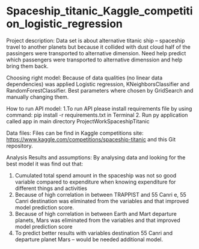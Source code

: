 # Spaceship_titanic_Kaggle_competition_logistic_regression

 

Project description:
Data set is about alternative titanic ship – spaceship travel to another planets but because it collided with dust cloud half of the passingers were transported to alternative dimension. Need help predict which passengers were transported to alternative dimenssion and help bring them back.

Choosing right model:
Because of data qualities (no linear data dependencies) was applied Logistic regression, KNeighborsClassifier and RandomForestClassifier.
Best parameters where chosen by GridSearch and manually changing them.

How to run API model:
1.To run API please install requirements file by using command:
pip install -r requirements.txt in Terminal
2. Run py application called app in main directory ProjectWorkSpaceshipTitanic

Data files:
Files can be find in Kaggle competitions site: https://www.kaggle.com/competitions/spaceship-titanic and this Git repository.




Analysis Results and assumptions:
By analysing data and looking for the best model it was find out that:
1.	Cumulated total spend amount in the spaceship was not so good variable compared to expenditure when knowing expenditure for different things and activities
2.	Because of high correlation in between TRAPPIST and 55 Canri e, 55 Canri destination was eliminated from the variables and that improved model prediction score. 
3.	Because of high correlation in between Earth and Mart departure planets, Mars was eliminated from the variables and that improved model prediction score
4.	To predict better results with variables destination 55 Canri and departure planet Mars – would be needed additional model.
